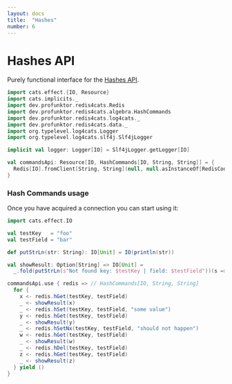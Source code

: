 ```yaml
---
layout: docs
title:  "Hashes"
number: 6
---
```


# Hashes API

Purely functional interface for the [Hashes API](https://redis.io/commands#hash).

```scala mdoc:invisible
import cats.effect.{IO, Resource}
import cats.implicits._
import dev.profunktor.redis4cats.Redis
import dev.profunktor.redis4cats.algebra.HashCommands
import dev.profunktor.redis4cats.log4cats._
import dev.profunktor.redis4cats.data._
import org.typelevel.log4cats.Logger
import org.typelevel.log4cats.slf4j.Slf4jLogger

implicit val logger: Logger[IO] = Slf4jLogger.getLogger[IO]

val commandsApi: Resource[IO, HashCommands[IO, String, String]] = {
  Redis[IO].fromClient[String, String](null, null.asInstanceOf[RedisCodec[String, String]]).widen[HashCommands[IO, String, String]]
}
```

### Hash Commands usage

Once you have acquired a connection you can start using it:

```scala mdoc:silent
import cats.effect.IO

val testKey   = "foo"
val testField = "bar"

def putStrLn(str: String): IO[Unit] = IO(println(str))

val showResult: Option[String] => IO[Unit] =
  _.fold(putStrLn(s"Not found key: $testKey | field: $testField"))(s => putStrLn(s))

commandsApi.use { redis => // HashCommands[IO, String, String]
  for {
    x <- redis.hGet(testKey, testField)
    _ <- showResult(x)
    _ <- redis.hSet(testKey, testField, "some value")
    y <- redis.hGet(testKey, testField)
    _ <- showResult(y)
    _ <- redis.hSetNx(testKey, testField, "should not happen")
    w <- redis.hGet(testKey, testField)
    _ <- showResult(w)
    _ <- redis.hDel(testKey, testField)
    z <- redis.hGet(testKey, testField)
    _ <- showResult(z)
  } yield ()
}
```
